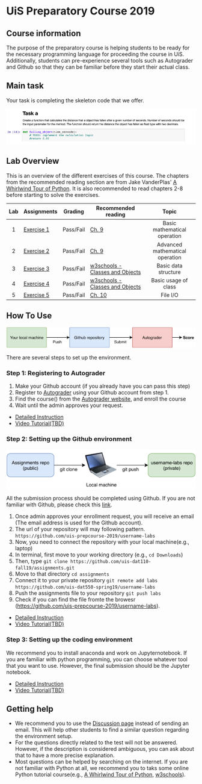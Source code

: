 # UiS Preparatory Course 2019

## Course information
The purpose of the preparatory course is helping students to be ready for the necessary programming language for proceeding the course in UiS. Additionally, students can pre-experience several tools such as Autograder and Github so that they can be familiar before they start their actual class.
## Main task
Your task is completing the skeleton code that we offer.

![SampleCode](/images/sample-code.png)

## Lab Overview
This is an overview of the different exercises of this course. The chapters from the recommended reading section are from Jake VanderPlas' [A Whirlwind Tour of Python](https://jakevdp.github.io/WhirlwindTourOfPython/index.html). It is also recommended to read chapters 2-8 before starting to solve the exercises.

| Lab | Assignments                                                                                              | Grading   | Recommended reading                                                                    | Topic |
| :-: | -------------------------------------------------------------------------------------------------- | --------- | -------------------------------------------------------------------------------------- |:-:|
|  1  | [Exercise 1](https://github.com/uis-prepcourse-test/assignments/tree/master/exercise1) | Pass/Fail | [Ch. 9](https://jakevdp.github.io/WhirlwindTourOfPython/08-defining-functions.html)| Basic mathematical operation |
|  2  | [Exercise 2](https://github.com/uis-prepcourse-test/assignments/tree/master/exercise2) | Pass/Fail | [Ch. 9](https://jakevdp.github.io/WhirlwindTourOfPython/08-defining-functions.html)| Advanced mathematical operation |
|  3  | [Exercise 3](https://github.com/uis-prepcourse-test/assignments/tree/master/exercise3)   | Pass/Fail | [w3schools - Classes and Objects](https://www.w3schools.com/python/python_classes.asp) | Basic data structure |
|  4  | [Exercise 4](https://github.com/uis-prepcourse-test/assignments)                                | Pass/Fail | [w3schools - Classes and Objects](https://www.w3schools.com/python/python_classes.asp) | Basic usage of class |
|  5  | [Exercise 5](https://github.com/uis-prepcourse-test/assignments)                                  | Pass/Fail | [Ch. 10](https://jakevdp.github.io/WhirlwindTourOfPython/09-errors-and-exceptions.html)| File I/O |


## How To Use
![Diagram](/images/preparatory-course-diagram.png)

There are several steps to set up the environment.
### Step 1: Registering to Autograder
1. Make your Github account (if you already have you can pass this step)
1. Register to [Autograder](https://ag3.ux.uis.no) using your Github account from step 1.
1. Find the course() from the [Autograder website](https://ag3.ux.uis.no/app/student/enroll), and enroll the course
1. Wait until the admin approves your request.
* [Detailed Instruction](https://github.com/uis-prepcourse-2019/course-info/blob/master/autograder-registration.md)
* [Video Tutorial(TBD)]()
### Step 2: Setting up the Github environment
![Diagram](/images/github.png)

All the submission process should be completed using Github. If you are not familiar with Github, please check this [link](https://guides.github.com/introduction/git-handbook/). 
1. Once admin approves your enrollment request, you will receive an email (The email address is used for the Github account).
1. The url of your repository will may following pattern.
`https://github.com/uis-prepcourse-2019/username-labs`
1. Now, you need to connect the repository with your local machine(e.g., laptop)
1. In terminal, first move to your working directory (e.g., `cd Downloads`)
1. Then, type `git clone https://github.com/uis-dat110-fall19/assignments.git`
1. Move to that directory `cd assignments`
1. Connect it to your private repository `git remote add labs https://github.com/uis-dat550-spring19/username-labs` 
1. Push the assignments file to your repository `git push labs`
1. Check if you can find the file fromte the browesr (https://github.com/uis-prepcourse-2019/username-labs).
* [Detailed Instruction](https://github.com/uis-prepcourse-2019/course-info/blob/master/github.md)
* [Video Tutorial(TBD)]()

### Step 3: Setting up the coding environment 
We recommend you to install anaconda and work on Jupyternotebook. If you are familiar with python programming, you can choose whatever tool that you want to use. However, the final submission should be the Jupyter notebook.
* [Detailed Instruction](https://github.com/uis-prepcourse-2019/course-info/blob/master/environment.md#anaconda)
* [Video Tutorial(TBD)]()

## Getting help
* We recommend you to use the [Discussion page](https://github.com/orgs/uis-prepcourse-2019/teams/discussion) instead of sending an email. This will help other students to find a similar question regarding the environment setup.
* For the questions directly related to the test will not be answered. However, if the description is considered ambiguous, you can ask about that to have a more precise explanation.
* Most questions can be helped by searching on the internet. If you are not familiar with Python at all, we recommend you to taks some online Python tutorial course(e.g., [A Whirlwind Tour of Python](https://jakevdp.github.io/WhirlwindTourOfPython/index.html), [w3schools](https://www.w3schools.com/python/default.asp)).
